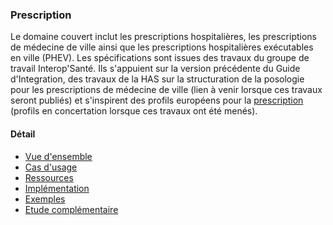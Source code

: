 ### Prescription

Le domaine couvert inclut les prescriptions hospitalières, les  prescriptions de médecine de ville ainsi que les prescriptions hospitalières exécutables en ville (PHEV).
Les spécifications sont issues des travaux du groupe de travail Interop'Santé. Ils s'appuient sur la version précédente du Guide d'Integration, des travaux de la HAS sur la structuration de la posologie pour les prescriptions de médecine de ville (lien à venir lorsque ces travaux seront publiés) et s'inspirent des profils européens pour la [prescription](http://hl7.eu/fhir/mpd) (profils en concertation lorsque ces travaux ont été menés).

#### Détail

- [Vue d'ensemble](prescription-VueEnsemble.html)
- [Cas d'usage](prescription-CasUsage.html)
- [Ressources](prescription-Ressources.html)
- [Implémentation](prescription-Implementation.html)
- [Exemples](prescription-Exemples.html)
- [Etude complémentaire](prescription-EtudeComplementaire.html)
